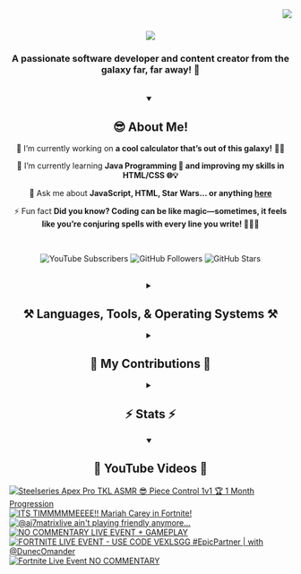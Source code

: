 <!-- Visitor Count -->
<img align="right" src="https://visitor-badge.laobi.icu/badge?page_id=VexlsGG.VexlsGG" />

<!-- Typing Text -->
<h1 align="center">
    <img src="https://readme-typing-svg.demolab.com/?font=Fira+Code&size=35&center=true&vCenter=true&width=500&height=70&duration=5000&lines=Hello+Fellow+Human!+👋;+I'm+VexlsGG!;" />
</h1>

<!-- Top Quick About Me -->
<h3 align="center">A passionate software developer and content creator from the galaxy far, far away! 🌌</h3>

<br/>

<!-- About Me Full -->
<details open>
    <summary align="center"><h2>😎 About Me!</h2></summary>
<div align="center">
 
 🔭 I’m currently working on **a cool calculator that’s out of this galaxy!** 🧮✨

 🌱 I’m currently learning **Java Programming 🤖 and improving my skills in HTML/CSS 🌐💡**

 💬 Ask me about **JavaScript, HTML, Star Wars... or anything [here](https://github.com/VexlsGG/VexlsGG/issues)**

 ⚡ Fun fact **Did you know? Coding can be like magic—sometimes, it feels like you’re conjuring spells with every line you write! 🧙‍♂️✨**

</div>
</details>

<br/>

<!-- Active Statistics (subs, follows, etc) -->
<p align="center">
  <a href="https://www.youtube.com/@VexlsGG" style="text-decoration: none;">
    <img alt="YouTube Subscribers" title="Subscribe to my YouTube channel" src="https://custom-icon-badges.demolab.com/youtube/channel/subscribers/UCASXY-WnRn7_tFLd9rprB8g?color=%23E05D44&label=SUBSCRIBE&logo=video&logoColor=white&style=for-the-badge&labelColor=CE4630"/>
  </a>
  <a href="https://github.com/VexlsGG" style="text-decoration: none;">
    <img alt="GitHub Followers" title="Follow me on GitHub" src="https://custom-icon-badges.demolab.com/github/followers/VexlsGG?color=236ad3&labelColor=1155ba&style=for-the-badge&logo=person-add&label=Follow&logoColor=white"/>
  </a>
  <a href="https://github.com/VexlsGG" style="text-decoration: none;">
    <img alt="GitHub Stars" title="Total stars on GitHub" src="https://custom-icon-badges.demolab.com/github/stars/VexlsGG?color=55960c&style=for-the-badge&labelColor=488207&logo=star"/>
  </a>
</p>

<br/>

<!-- Languages and Tools I use -->
<details>
    <summary align="center"><h2 align="center">⚒️ Languages, Tools, & Operating Systems ⚒️</h2></summary>
<br/>
<div align="center">
    <h2><bold><i>Languages</i></bold></h2>
    <img src="https://skillicons.dev/icons?i=javascript,html,css,vue,electron,react,python,nodejs,npm"></img>
    <h2><bold><i>Tools</i></bold></h2>
    <img src="https://skillicons.dev/icons?i=figma,vscode,github,ps,ae,pr,blender,replit,unreal,gmail,notion"></img>
    <h2><bold><i>Operating Systems</i></bold></h2>
    <img src="https://skillicons.dev/icons?i=windows,apple"></img>

</div>

<br/>
</details>

<!-- Contributions -->
<details>
    <summary align="center"><h2>🐍 My Contributions 🐍</h2></summary>
<br>
<div align="center">
  <img alt="snake eating my contributions" src="https://github.com/vexlsgg/vexlsgg/blob/output/github-snake-dark.svg" />
</div>

<br/>
</details>

<!-- Stats -->
<details>
    <summary align="center"><h2>⚡ Stats ⚡</h2></summary>
<br>
<div align="center">
  <img width="390" src="https://github-readme-streak-stats.herokuapp.com/?user=VexlsGG&theme=radical&border_radius=10" alt="streak stats"/>
  <img width="390" src="https://github-readme-stats.vercel.app/api?username=VexlsGG&show_icons=true&theme=radical&border_radius=10" alt="readme stats" />
  <br/>
  <img width="325" align="center" src="https://github-readme-stats.vercel.app/api/top-langs/?username=VexlsGG&layout=compact&theme=radical&border_radius=10" alt="top langs" />
</div>
</details>

<!-- YouTube -->
<details open>
    <summary align="center"><h2>🎥 YouTube Videos 🎥</h2></summary>
    
<!-- BEGIN YOUTUBE-CARDS -->
[![Steelseries Apex Pro TKL ASMR 😎 Piece Control 1v1 🏆 1 Month Progression](https://ytcards.demolab.com/?id=L76-uAVjMx0&title=Steelseries+Apex+Pro+TKL+ASMR+%F0%9F%98%8E+Piece+Control+1v1+%F0%9F%8F%86+1+Month+Progression&lang=en&timestamp=1735846472&background_color=%230d1117&title_color=%23ffffff&stats_color=%23dedede&max_title_lines=1&width=250&border_radius=5 "Steelseries Apex Pro TKL ASMR 😎 Piece Control 1v1 🏆 1 Month Progression")](https://www.youtube.com/watch?v=L76-uAVjMx0)
[![ITS TIMMMMMEEEE!! Mariah Carey in Fortnite!](https://ytcards.demolab.com/?id=wnfkuadZd_4&title=ITS+TIMMMMMEEEE%21%21+Mariah+Carey+in+Fortnite%21&lang=en&timestamp=1734726699&background_color=%230d1117&title_color=%23ffffff&stats_color=%23dedede&max_title_lines=1&width=250&border_radius=5 "ITS TIMMMMMEEEE!! Mariah Carey in Fortnite!")](https://www.youtube.com/watch?v=wnfkuadZd_4)
[![@aj7matrixlive ain't playing friendly anymore...](https://ytcards.demolab.com/?id=P9AtQbYIbrM&title=%40aj7matrixlive+ain%27t+playing+friendly+anymore...&lang=en&timestamp=1733426007&background_color=%230d1117&title_color=%23ffffff&stats_color=%23dedede&max_title_lines=1&width=250&border_radius=5 "@aj7matrixlive ain't playing friendly anymore...")](https://www.youtube.com/watch?v=P9AtQbYIbrM)
[![NO COMMENTARY LIVE EVENT + GAMEPLAY](https://ytcards.demolab.com/?id=YCYXIYqQulQ&title=NO+COMMENTARY+LIVE+EVENT+%2B+GAMEPLAY&lang=en&timestamp=1733041517&background_color=%230d1117&title_color=%23ffffff&stats_color=%23dedede&max_title_lines=1&width=250&border_radius=5 "NO COMMENTARY LIVE EVENT + GAMEPLAY")](https://www.youtube.com/watch?v=YCYXIYqQulQ)
[![FORTNITE LIVE EVENT - USE CODE VEXLSGG #EpicPartner | with @DunecOmander](https://ytcards.demolab.com/?id=ocxXFZDJy3U&title=FORTNITE+LIVE+EVENT+-+USE+CODE+VEXLSGG+%23EpicPartner+%7C+with+%40DunecOmander&lang=en&timestamp=1730545761&background_color=%230d1117&title_color=%23ffffff&stats_color=%23dedede&max_title_lines=1&width=250&border_radius=5 "FORTNITE LIVE EVENT - USE CODE VEXLSGG #EpicPartner | with @DunecOmander")](https://www.youtube.com/watch?v=ocxXFZDJy3U)
[![Fortnite Live Event NO COMMENTARY](https://ytcards.demolab.com/?id=X3Csj22NkDM&title=Fortnite+Live+Event+NO+COMMENTARY&lang=en&timestamp=1730507660&background_color=%230d1117&title_color=%23ffffff&stats_color=%23dedede&max_title_lines=1&width=250&border_radius=5 "Fortnite Live Event NO COMMENTARY")](https://www.youtube.com/watch?v=X3Csj22NkDM)
<!-- END YOUTUBE-CARDS -->
</details>
